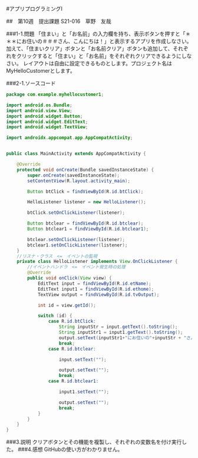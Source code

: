 #アプリプログラミングⅠ

##　第10週　提出課題
S21-016　草野　友哉

###1-1.問題
「住まい」と「お名前」の入力欄を持ち、表示ボタンを押すと「＊＊＊にお住いの＃＃＃さん、こんにちは！」と表示するアプリを作成しなさい。
加えて、「住まいクリア」ボタンと「お名前クリア」ボタンも追加して、それぞれをクリックすると「住まい」と「お名前」をそれぞれクリアできるようにしなさい。
レイアウトは自由に設定できるものとします。プロジェクト名はMyHelloCustomerとします。


###2-1.ソースコード
```java
package com.example.myhellocustomer1;

import android.os.Bundle;
import android.view.View;
import android.widget.Button;
import android.widget.EditText;
import android.widget.TextView;

import androidx.appcompat.app.AppCompatActivity;


public class MainActivity extends AppCompatActivity {

    @Override
    protected void onCreate(Bundle savedInstanceState) {
        super.onCreate(savedInstanceState);
        setContentView(R.layout.activity_main);

        Button btClick = findViewById(R.id.btClick);

        HelloListener listener = new HelloListener();

        btClick.setOnClickListener(listener);

        Button btclear = findViewById(R.id.btclear);
        Button btclear1 = findViewById(R.id.btclear1);

        btclear.setOnClickListener(listener);
        btclear1.setOnClickListener(listener);
    }
    //リスナ・クラス　<=　イベントの監視
    private class HelloListener implements View.OnClickListener {
        //イベントハンドラ　<=　イベント発生時の処理
        @Override
        public void onClick(View view) {
            EditText input = findViewById(R.id.etName);
            EditText input1 = findViewById(R.id.ethome);
            TextView output = findViewById(R.id.tvOutput);

            int id = view.getId();

            switch (id) {
                case R.id.btClick:
                    String inputStr = input.getText().toString();
                    String inputStr1 = input1.getText().toString();
                    output.setText(inputStr1+"にお住いの"+inputStr + "さん、こんにちは!");
                    break;
                case R.id.btclear:

                    input.setText("");

                    output.setText("");
                    break;
                case R.id.btclear1:

                    input1.setText("");

                    output.setText("");
                    break;
            }
        }
    }
}
```
###3.説明
クリアボタンとその機能を複製し、それぞれの変数名を付け実行した。
###4.感想
GitHubの使い方がわかりません。
